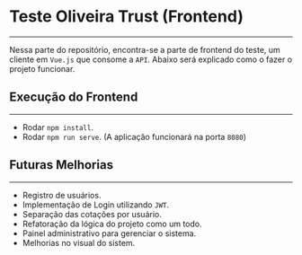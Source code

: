 # Teste Oliveira Trust (Frontend)
---

Nessa parte do repositório, encontra-se a parte de frontend do teste, um cliente em `Vue.js` que consome a `API`.
 Abaixo será explicado como o fazer o projeto funcionar.

## Execução do Frontend
---
- Rodar `npm install`.
- Rodar `npm run serve`. (A aplicação funcionará na porta `8080`)

## Futuras Melhorias
---
- Registro de usuários.
- Implementação de Login utilizando `JWT`.
- Separação das cotações por usuário.
- Refatoração da lógica do projeto como um todo.
- Painel administrativo para gerenciar o sistema.
- Melhorias no visual do sistem.
